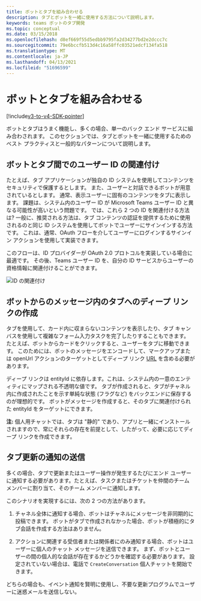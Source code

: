 ```yaml
---
title: ボットとタブを組み合わせる
description: タブとボットを一緒に使用する方法について説明します。
keywords: teams ボットのタブ開発
ms.topic: conceptual
ms.date: 03/15/2018
ms.openlocfilehash: d8ef669f55d5edbb9795fa2d34277bd2e2dccc7c
ms.sourcegitcommit: 79e6bccfb513d4c16a58ffc03521edcf134fa518
ms.translationtype: MT
ms.contentlocale: ja-JP
ms.lasthandoff: 04/13/2021
ms.locfileid: "51696599"
---
```

# <a name="combine-bots-with-tabs"></a>ボットとタブを組み合わせる

[!include[v3-to-v4-SDK-pointer](~/includes/v3-to-v4-pointer-bots.md)]

ボットとタブはうまく機能し、多くの場合、単一のバック エンド サービスに組み合わされます。 このセクションでは、タブとボットを一緒に使用するためのベスト プラクティスと一般的なパターンについて説明します。

## <a name="associating-user-identities-across-bot-and-tab"></a>ボットとタブ間でのユーザー ID の関連付け

たとえば、タブ アプリケーションが独自の ID システムを使用してコンテンツをセキュリティで保護するとします。 また、ユーザーと対話できるボットが用意されているとします。 通常、表示ユーザーに固有のコンテンツをタブに表示します。 課題は、システム内のユーザー ID が Microsoft Teams ユーザー ID と異なる可能性が高いという問題です。 では、これら 2 つの ID を関連付ける方法は?
一般に、推奨される方法は、タブ コンテンツの認証を提供するために使用されるのと同じ ID システムを使用してボットでユーザーにサインインする方法です。 これは、通常、OAuth フローを介してユーザーにログインするサインイン アクションを使用して実装できます。

このフローは、ID プロバイダーが OAuth 2.0 プロトコルを実装している場合に最適です。 その後、Teams ユーザー ID を、自分の ID サービスからユーザーの資格情報に関連付けることができます。

   ![ID の関連付け](~/assets/images/bots/associating_contexts.png)

## <a name="constructing-deep-links-to-tabs-in-messages-from-your-bot"></a>ボットからのメッセージ内のタブへのディープ リンクの作成

タブを使用して、カード内に収まらないコンテンツを表示したり、タブ キャンバスを使用して複雑なフォーム入力タスクを完了したりすることもできます。 たとえば、ボットからカードをクリックすると、ユーザーをタブに移動できます。 このためには、ボットのメッセージをエンコードして、マークアップまたは openUrl アクションのターゲットとしてディープ リンク [URL](~/concepts/build-and-test/deep-links.md) を含める必要があります。

ディープ リンクは entityId に依存します。これは、システム内の一意のエンティティにマップされる不透明な値です。 タブが作成されると、タブがチャネル内に作成されたことを示す単純な状態 (フラグなど) をバックエンドに保存するのが理想的です。 ボットがメッセージを作成すると、そのタブに関連付けられた entityId をターゲットにできます。

**注:** 個人用チャットでは、タブは "静的" であり、アプリと一緒にインストールされますので、常にそれらの存在を前提として、したがって、必要に応じてディープ リンクを作成できます。

## <a name="sending-notifications-for-tab-updates"></a>タブ更新の通知の送信

多くの場合、タブで更新またはユーザー操作が発生するたびにエンド ユーザーに通知する必要があります。たとえば、タスクまたはチケットを仲間のチーム メンバーに割り当て、そのチーム メンバーに通知します。

このシナリオを実現するには、次の 2 つの方法があります。

1. チャネル全体に通知する場合、ボットはチャネルにメッセージを非同期的に投稿できます。 ボットがタブで作成されなかった場合、ボットが積極的にタブ会話を作成する方法はありません。

2. アクションに関連する受信者または関係者にのみ通知する場合、ボットはユーザーに個人のチャット メッセージを送信できます。 まず、ボットとユーザーの間の個人的な会話が存在するかどうかを確認する必要があります。 設定されていない場合は、電話で `CreateConversation` 個人チャットを開始できます。

どちらの場合も、イベント通知を賢明に使用し、不要な更新プログラムでユーザーに迷惑メールを送信しない。
